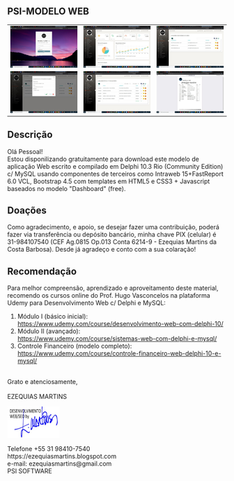 ## PSI-MODELO WEB

<table>
  <tbody>
    <tr>
      <td><img src="imagens/t1.jpg" class="responsive"></td>
      <td><img src="imagens/t2.jpg" class="responsive"></td>
      <td><img src="imagens/t3.jpg" class="responsive"></td>
    </tr>
    <tr>
      <td><img src="imagens/t4.jpg" class="responsive"></td>
      <td><img src="imagens/t5.jpg" class="responsive"></td>
      <td><img src="imagens/t6.jpg" class="responsive"></td>
    </tr>
  </tbody>
</table>

## Descrição
Olá Pessoal!<br>
Estou disponilizando gratuitamente para download este modelo de aplicação Web escrito e compilado em Delphi 10.3 Rio (Community Edition) c/ MySQL usando componentes de terceiros como Intraweb 15+FastReport 6.0 VCL, Bootstrap 4.5 com templates em HTML5 e CSS3 + Javascript baseados no modelo "Dashboard" (free).

## Doações
Como agradecimento, e apoio, se desejar fazer uma contribuição, poderá fazer via transferência ou depósito bancário, minha chave PIX (celular) é 31-984107540 (CEF Ag.0815 Op.013 Conta 6214-9 - Ezequias Martins da Costa Barbosa). Desde já agradeço e conto com a sua colaração!

## Recomendação
Para melhor compreensão, aprendizado e aproveitamento deste material, recomendo os cursos online do Prof. Hugo Vasconcelos na plataforma Udemy para Desenvolvimento Web c/ Delphi e MySQL:
<br>
1. Módulo I (básico inicial):<br>
https://www.udemy.com/course/desenvolvimento-web-com-delphi-10/
2. Módulo II (avançado):<br>
https://www.udemy.com/course/sistemas-web-com-delphi-e-mysql/
3. Controle Financeiro (modelo completo):<br>
https://www.udemy.com/course/controle-financeiro-web-delphi-10-e-mysql/
<br>
Grato e atenciosamente,<br>
<br>
EZEQUIAS MARTINS<br>
<p><a href="https://ezequiasmartins.blogspot.com/" target="_blank"><img src="imagens/assinatura.jpg"></a></p>
Telefone +55 31 98410-7540<br>
https://ezequiasmartins.blogspot.com<br>
e-mail: ezequiasmartins@gmail.com<br>
PSI SOFTWARE

